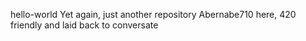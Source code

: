  hello-world
Yet again, just another repository
Abernabe710 here, 420 friendly and laid back to conversate

